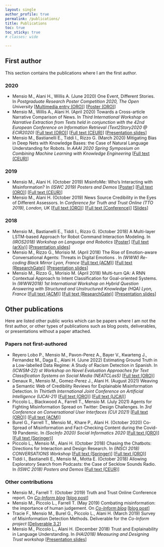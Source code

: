 ```yaml
---
layout: single
author_profile: true
permalink: /publications/
title: Publications
toc: true
toc_sticky: true
# classes: wide

---
```


## First author

This section contains the publications where I am the first author.

### 2020

- Mensio M., Alani H., Willis A. (June 2020) One Event, Different Stories. In *Postgraduate Research Poster Competition 2020, The Open University* [[Multimedia entry (ORO)](https://doi.org/10.21954/ou.rd.12676397.v1)] [[Poster (ORO)](http://oro.open.ac.uk/71340/)]
- Mensio M., Willis A., Alani H. (April 2020) Towards a Cross-article Narrative Comparison of News. In *Third International Workshop on Narrative Extraction from Texts held in conjunction with the 42nd European Conference on Information Retrieval (Text2Story2020 @ ECIR2020)* [[Full text (ORO)](http://oro.open.ac.uk/69887/)] [[Full text (CEUR)](http://ceur-ws.org/Vol-2593/paper11.pdf)] [[Presentation slides](https://www.slideshare.net/MartinoMensio/towards-a-crossarticle-narrative-comparison-of-news)]
- Mensio M., Bastianelli E., Tiddi I., Rizzo G. (March 2020) Mitigating Bias in Deep Nets with Knowledge Bases: the Case of Natural Language Understanding for Robots. In *AAAI 2020 Spring Symposium on Combining Machine Learning with Knowledge Engineering* [[Full text (CEUR)](http://ceur-ws.org/Vol-2600/paper20.pdf)]

### 2019

- Mensio M., Alani H. (October 2019) MisinfoMe: Who’s Interacting with Misinformation? In *(ISWC 2019) Posters and Demos* [[Poster](/assets/docs/2019_ISWC_poster.pdf)] [[Full text (ORO)](http://oro.open.ac.uk/66341/)] [[Full text (CEUR)](http://ceur-ws.org/Vol-2456/paper57.pdf)]
- Mensio M., Alani H. (October 2019) News Source Credibility in the Eyes of Different Assessors. In *Conference for Truth and Trust Online (TTO 2019), London, UK* [[Full text (ORO)](http://oro.open.ac.uk/62771/)] [[Full text (Conference)](https://doi.org/10.36370/tto.2019.3)] [[Slides](https://www.slideshare.net/MartinoMensio/news-source-credibility-in-the-eyes-of-different-assessors)]

### 2018

- Mensio M., Bastianelli E., Tiddi I., Rizzo G. (October 2018) A Multi-layer LSTM-based Approach for Robot Command Interaction Modeling. In *(IROS2018) Workshop on Language and Robotics* [[Poster](/assets/docs/2018_IROS_poster.pdf)] [[Full text (arXiv)](https://arxiv.org/abs/1811.05242)] [[Presentation slides](https://www.slideshare.net/MartinoMensio/a-multilayer-lstmbased-approach-for-robot-command-interaction-modeling)]
- Mensio M., Rizzo G., Morisio M. (April 2018) The Rise of Emotion-aware Conversational Agents: Threats in Digital Emotions . In *(WWW) Re-coding Black Mirror Lyon, France* [[Full text (ACM)](https://dl.acm.org/doi/10.1145/3184558.3191607)] [[Full text (ResearchGate)](https://www.researchgate.net/publication/324634203_The_Rise_of_Emotion-aware_Conversational_Agents_Threats_in_Digital_Emotions)] [[Presentation slides](https://www.slideshare.net/MartinoMensio/the-rise-of-emotionaware-conversational-agents-threats-in-digital-emotions)]
- Mensio M., Rizzo G., Morisio M. (April 2018) Multi-turn QA: A RNN Contextual Approach to Intent Classification for Goal-oriented Systems. In *(WWW2018) 1st International Workshop on Hybrid Question Answering with Structured and Unstructured Knowledge (HQA) Lyon, France* [[Full text (ACM)](https://dl.acm.org/doi/10.1145/3184558.3191539)] [[Full text (ResearchGate)](https://www.researchgate.net/publication/324629724_Multi-turn_QA_A_RNN_Contextual_Approach_to_Intent_Classification_for_Goal-oriented_Systems)] [[Presentation slides](https://www.slideshare.net/MartinoMensio/multiturn-qa-a-rnn-contextual-approach-to-intent-classification-for-goaloriented-systems)]

## Other publications

Here are listed other public works which can be papers where I am not the first author, or other types of publications such as blog posts, deliverables, or presentations without a paper attached.

### Papers not first-authored

- Reyero Lobo P., Mensio M., Pavon-Perez A., Bayer V., Kwarteng J., Fernandez M., Daga E., Alani H. (June 2022) Estimating Ground Truth in a Low-labelled Data Regime: A Study of Racism Detection in Spanish. In *(ICWSM-22) st Workshop on Novel Evaluation Approaches for Text Classification Systems on Social Media (NEATCLasS)* [[Full text (ORO)](TODO)]
- Denaux R., Mensio M., Gomez-Perez J., Alani H. (August 2021) Weaving a Semantic Web of Credibility Reviews for Explainable Misinformation Detection. In *Thirtieth International Joint Conference on Artificial Intelligence (IJCAI-21)* [[Full text (ORO)](http://oro.open.ac.uk/78620/)] [[Full text (IJCAI)](https://www.ijcai.org/proceedings/2021/646)]
- Piccolo L., Blackwood A., Farrell T., Mensio M. (July 2021) Agents for Fighting Misinformation Spread on Twitter: Design Challenges. In *3rd Conference on Conversational User Interfaces (CUI 2021)* [[Full text (ORO)](http://oro.open.ac.uk/78241/)] [[Full text (ACM)](https://dl.acm.org/doi/abs/10.1145/3469595.3469628)]
- Burel G., Farrell T., Mensio M., Khare P., Alani H. (October 2020) Co-Spread of Misinformation and Fact-Checking Content during the Covid-19 Pandemic. In *(SocInfo 2020) Social Informatics 2020* [[Full text (ORO)](http://oro.open.ac.uk/71786/)] [[Full text (Springer)](https://link.springer.com/chapter/10.1007%2F978-3-030-60975-7_3)]
- Piccolo L., Mensio M., Alani H. (October 2018) Chasing the Chatbots: Directions for Interaction and Design Research. In *(INSCI 2018) CONVERSATIONS Workshop* [[Full text (Springer)](https://link.springer.com/chapter/10.1007/978-3-030-17705-8_14)] [[Full text (ORO)](http://oro.open.ac.uk/57382/)]
- Tiddi I., Bastianelli E., Mensio M., Motta E. (October 2018) Allowing Exploratory Search from Podcasts: the Case of Secklow Sounds Radio. In *(ISWC 2018) Posters and Demos* [[Full text (CEUR)](http://ceur-ws.org/Vol-2180/paper-71.pdf)]

### Other contributions

- Mensio M., Farrell T. (October 2019) Truth and Trust Online Conference report. On *[Co-Inform blog](https://coinform.eu/blog/)* [[blog post](https://coinform.eu/truth-and-trust-conference/)]
- Mensio M., Piccolo L., Farrell T. (May 2019) Combating misinformation: the importance of human judgement. On *[Co-Inform blog](https://coinform.eu/blog/)* [[blog post](https://coinform.eu/combating-misinformation-the-importance-of-human-judgement/)]
- Tracie F., Mensio M., Burel G., Piccolo L., Alani H. (March 2019) Survey of Misinformation Detection Methods. Deliverable for the *Co-Inform project* [[Deliverable 3.2](https://coinform.eu/wp-content/uploads/2019/05/D3.2-H2020-Co-Inform-Survey-of-Misinformation-Detection-Methods.pdf)]
- Mensio M., Piccolo L., Alani H. (December 2018) Trust and Explainability in Language Understanding. In *(HAI2018) Measuring and Designing Trust workshop* [[Presentation slides](https://www.slideshare.net/MartinoMensio/trust-and-explainability-in-language-understanding)]
